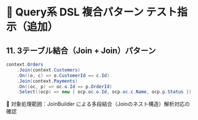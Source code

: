 # 🧪 Query系 DSL 複合パターン テスト指示（追加）

## 11. 3テーブル結合（Join + Join）パターン

```csharp
context.Orders
    .Join(context.Customers)
    .On((o, c) => o.CustomerId == c.Id)
    .Join(context.Payments)
    .On((oc, p) => oc.o.Id == p.OrderId)
    .Select((ocp) => new { ocp.oc.o.Id, ocp.oc.c.Name, ocp.p.Status });
```

🧭 対象処理範囲：JoinBuilder による多段結合（Joinのネスト構造）解析対応の確認
